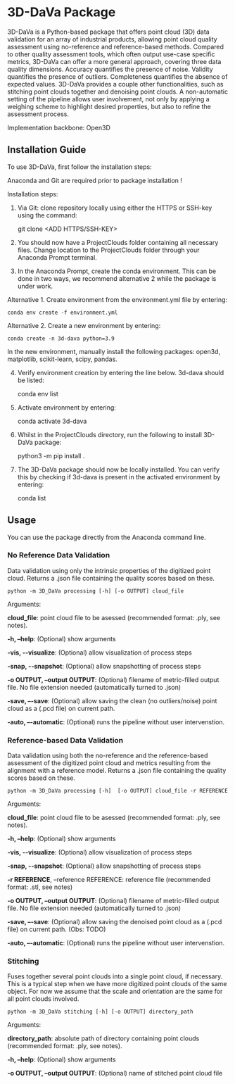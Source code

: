 <h1> 3D-DaVa Package </h1>

3D-DaVa is a Python-based package that offers point cloud (3D) data validation for an array of industrial products, allowing  point cloud quality assessment using no-reference and reference-based methods. Compared to other quality assessment tools, which often output use-case specific metrics, 3D-DaVa can offer a more general approach, covering three data quality dimensions. Accuracy quantifies the presence of noise. Validity quantifies the presence of outliers. Completeness quantifies the absence of expected values. 3D-DaVa provides a couple other functionalities, such as stitching point clouds together and denoising point clouds. A non-automatic setting of the pipeline allows user involvement, not only by applying a weighing scheme to highlight desired properties, but also to refine the assessment process.

Implementation backbone: Open3D


<h2> Installation Guide </h2>

To use 3D-DaVa, first follow the installation steps:

Anaconda and Git are required prior to package installation !

Installation steps:

1. Via Git: clone repository locally using either the HTTPS or SSH-key using the command:

    git clone <ADD HTTPS/SSH-KEY>

2. You should now have a ProjectClouds folder containing all necessary files. Change location to the ProjectClouds folder through your Anaconda Prompt terminal.

3. In the Anaconda Prompt, create the conda environment. This can be done in two ways, we recommend alternative 2 while the package is under work.

Alternative 1. Create environment from the environment.yml file by entering:

    conda env create -f environment.yml

Alternative 2. Create a new environment by entering:

    conda create -n 3d-dava python=3.9

In the new environment, manually install the following packages: open3d, matplotlib, scikit-learn, scipy, pandas.

4. Verify environment creation by entering the line below. 3d-dava should be listed:

    conda env list

5. Activate environment by entering:

    conda activate 3d-dava

6. Whilst in the ProjectClouds directory, run the following to install 3D-DaVa package:

    python3 -m pip install .

7. The 3D-DaVa package should now be locally installed. You can verify this by checking if 3d-dava is present in the activated environment by entering:

    conda list


<h2> Usage </h2>

You can use the package directly from the Anaconda command line.

<h3> No Reference Data Validation </h3>

Data validation using only the intrinsic properties of the digitized point cloud. Returns a .json file containing the quality scores based on these.

    python -m 3D_DaVa processing [-h] [-o OUTPUT] cloud_file

Arguments:

**cloud_file**: point cloud file to be asessed (recommended format: .ply, see notes).

**-h, –help**: (Optional) show arguments

**-vis, --visualize**: (Optional) allow visualization of process steps

**-snap, --snapshot**: (Optional) allow snapshotting of process steps

**-o OUTPUT, –output OUTPUT**: (Optional) filename of metric-filled output file. No file extension needed (automatically turned to .json)

**-save, –-save**: (Optional) allow saving the clean (no outliers/noise) point cloud as a (.pcd file) on current path. 

**-auto, –-automatic**: (Optional) runs the pipeline without user intervenstion.

<h3> Reference-based Data Validation </h3>

Data validation using both the no-reference and the reference-based assessment of the digitized point cloud and metrics resulting from the alignment with a reference model. Returns a .json file containing the quality scores based on these.

    python -m 3D_DaVa processing [-h]  [-o OUTPUT] cloud_file -r REFERENCE

Arguments:

**cloud_file**: point cloud file to be asessed (recommended format: .ply, see notes).

**-h, –help**: (Optional) show arguments

**-vis, --visualize**: (Optional) allow visualization of process steps

**-snap, --snapshot**: (Optional) allow snapshotting of process steps

**-r REFERENCE**, –reference REFERENCE: reference file (recommended format: .stl, see notes)

**-o OUTPUT, –output OUTPUT**: (Optional) filename of metric-filled output file. No file extension needed (automatically turned to .json)

**-save, –-save**: (Optional) allow saving the denoised point cloud as a (.pcd file) on current path. (Obs: TODO)

**-auto, –-automatic**: (Optional) runs the pipeline without user intervenstion.


<h3> Stitching </h3>

Fuses together several point clouds into a single point cloud, if necessary. This is a typical step when we have more digitized point clouds of the same object. For now we assume that the scale and orientation are the same for all point clouds involved.

    python -m 3D_DaVa stitching [-h] [-o OUTPUT] directory_path

Arguments:

**directory_path**: absolute path of directory containing point clouds (recommended format: .ply, see notes).

**-h, –help**: (Optional) show arguments

**-o OUTPUT, –output OUTPUT**: (Optional) name of stitched point cloud file
